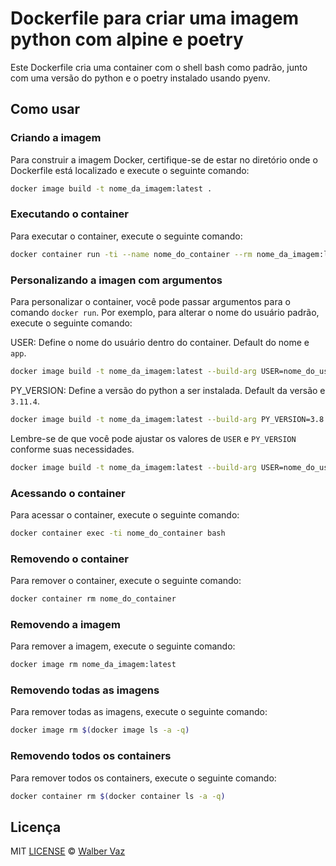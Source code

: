 # Dockerfile para criar uma imagem python com alpine e poetry

Este Dockerfile cria uma container com o shell bash como padrão, junto com uma versão do python e o poetry instalado usando pyenv.

## Como usar

### Criando a imagem

Para construir a imagem Docker, certifique-se de estar no diretório onde o Dockerfile está localizado e execute o seguinte comando:

```bash
docker image build -t nome_da_imagem:latest .
```

### Executando o container

Para executar o container, execute o seguinte comando:

```bash
docker container run -ti --name nome_do_container --rm nome_da_imagem:latest
```

### Personalizando a imagen com argumentos

Para personalizar o container, você pode passar argumentos para o comando `docker run`. Por exemplo, para alterar o nome do usuário padrão, execute o seguinte comando:

USER: Define o nome do usuário dentro do container. Default do nome e `app`.

```bash
docker image build -t nome_da_imagem:latest --build-arg USER=nome_do_usuario .
```

PY_VERSION: Define a versão do python a ser instalada. Default da versão e `3.11.4`.

```bash
docker image build -t nome_da_imagem:latest --build-arg PY_VERSION=3.8.0 .
```

Lembre-se de que você pode ajustar os valores de `USER` e `PY_VERSION` conforme suas necessidades.

```bash
docker image build -t nome_da_imagem:latest --build-arg USER=nome_do_usuario --build-arg PY_VERSION=3.8.0 .
```

### Acessando o container

Para acessar o container, execute o seguinte comando:

```bash
docker container exec -ti nome_do_container bash
```

### Removendo o container

Para remover o container, execute o seguinte comando:

```bash
docker container rm nome_do_container
```

### Removendo a imagem

Para remover a imagem, execute o seguinte comando:

```bash
docker image rm nome_da_imagem:latest
```

### Removendo todas as imagens

Para remover todas as imagens, execute o seguinte comando:

```bash
docker image rm $(docker image ls -a -q)
```

### Removendo todos os containers

Para remover todos os containers, execute o seguinte comando:

```bash
docker container rm $(docker container ls -a -q)
```

## Licença

MIT [LICENSE](../../LICENSE) &copy; [Walber Vaz](https://github.com/walber-vaz)
